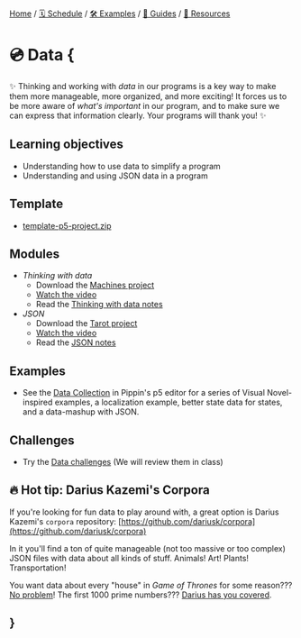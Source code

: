 [Home](../../) / [🗓 Schedule](../../schedule) / [🛠 Examples](../../examples/) / [💫 Guides](../../guides/) / [💎 Resources](../../resources.md)

# 💿 Data {
    
✨ Thinking and working with *data* in our programs is a key way to make them more manageable, more organized, and more exciting! It forces us to be more aware of *what's important* in our program, and to make sure we can express that information clearly. Your programs will thank you! ✨

## Learning objectives

- Understanding how to use data to simplify a program
- Understanding and using JSON data in a program

## Template

- [template-p5-project.zip](../../templates/template-p5-project.zip)

## Modules

- *Thinking with data*
    - Download the [Machines project](./examples/machines.zip)
    - [Watch the video](https://concordia.yuja.com/V/Video?v=1110793&node=6140497&a=174235184)
    - Read the [Thinking with data notes](./thinking-with-data.md)
- *JSON*
    - Download the [Tarot project](./examples/tarot.zip)
    - [Watch the video](https://concordia.yuja.com/V/Video?v=1110790&node=6140493&a=188105976)
    - Read the [JSON notes](./json.md)

## Examples

- See the [Data Collection](https://editor.p5js.org/pippinbarr/collections/nAnXQS1Ft) in Pippin's p5 editor for a series of Visual Novel-inspired examples, a localization example, better state data for states, and a data-mashup with JSON.

## Challenges

- Try the [Data challenges](./challenges/data-challenges.md) (We will review them in class)

## 🔥 Hot tip: Darius Kazemi's Corpora

If you're looking for fun data to play around with, a great option is Darius Kazemi's `corpora` repository: [https://github.com/dariusk/corpora](https://github.com/dariusk/corpora)

In it you'll find a ton of quite manageable (not too massive or too complex) JSON files with data about all kinds of stuff. Animals! Art! Plants! Transportation!

You want data about every "house" in *Game of Thrones* for some reason??? [No problem](https://github.com/dariusk/corpora/blob/master/data/film-tv/game-of-thrones-houses.json)! The first 1000 prime numbers??? [Darius has you covered](https://github.com/dariusk/corpora/blob/master/data/mathematics/primes.json).
    
## }